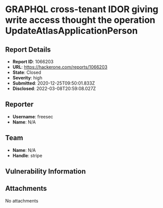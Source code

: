 # GRAPHQL cross-tenant IDOR giving write access thought the operation UpdateAtlasApplicationPerson

## Report Details
- **Report ID**: 1066203
- **URL**: https://hackerone.com/reports/1066203
- **State**: Closed
- **Severity**: high
- **Submitted**: 2020-12-25T09:50:01.833Z
- **Disclosed**: 2022-03-08T20:59:08.027Z

## Reporter
- **Username**: freesec
- **Name**: N/A

## Team
- **Name**: N/A
- **Handle**: stripe

## Vulnerability Information


## Attachments
No attachments
